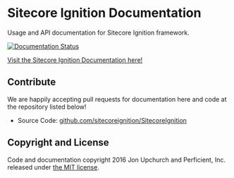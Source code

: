 Sitecore Ignition Documentation
===============================

Usage and API documentation for Sitecore Ignition framework.

[![Documentation Status](https://readthedocs.org/projects/sitecoreignition/badge/?version=master)](https://readthedocs.org/projects/sitecoreignition/?badge=master)

[Visit the Sitecore Ignition Documentation here!](http://sitecoreignition.readthedocs.io/en/master/)

Contribute
----------

We are happily accepting pull requests for documentation here and code at the repository listed below!

- Source Code: [github.com/sitecoreignition/SitecoreIgnition](https://github.com/sitecoreignition/SitecoreIgnition)

Copyright and License
-------

Code and documentation copyright 2016 Jon Upchurch and Perficient, Inc. released under [the MIT license](https://github.com/sitecoreignition/SitecoreIgnition/blob/master/LICENSE).
